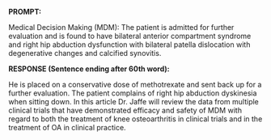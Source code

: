 **PROMPT:**

Medical Decision Making (MDM): The patient is admitted for further evaluation and is found to have bilateral anterior compartment syndrome and right hip abduction dysfunction with bilateral patella dislocation with degenerative changes and calcified synovitis.

**RESPONSE (Sentence ending after 60th word):**

He is placed on a conservative dose of methotrexate and sent back up for a further evaluation. The patient complains of right hip abduction dyskinesia when sitting down. In this article Dr. Jaffe will review the data from multiple clinical trials that have demonstrated efficacy and safety of MDM with regard to both the treatment of knee osteoarthritis in clinical trials and in the treatment of OA in clinical practice. 